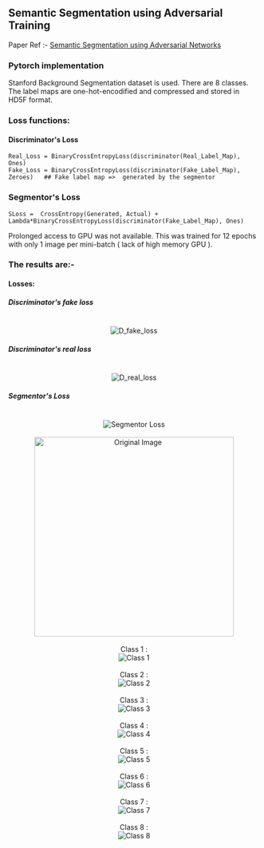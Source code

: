 ## Semantic Segmentation using Adversarial Training

Paper Ref :- [Semantic Segmentation using Adversarial Networks](https://arxiv.org/abs/1611.08408)

### Pytorch implementation 

Stanford Background Segmentation dataset is used. There are 8 classes. 
The label maps are one-hot-encodified and compressed and stored in HD5F format.

### Loss functions:

#### Discriminator's Loss 
`
Real_Loss = BinaryCrossEntropyLoss(discriminator(Real_Label_Map), Ones)
`
<br>
`
Fake_Loss = BinaryCrossEntropyLoss(discriminator(Fake_Label_Map), Zeroes)   ## Fake label map =>  generated by the segmentor
`

### Segmentor's Loss 

`
SLoss =  CrossEntropy(Generated, Actual) + Lambda*BinaryCrossEntropyLoss(discriminator(Fake_Label_Map), Ones)
`


Prolonged access to GPU was not available. This was trained for 12 epochs with only 1 image per mini-batch ( lack of high memory GPU ).

### The results are:-

#### Losses: 

##### Discriminator's fake loss

<div align="center">
  <br>
  <img src="after_12_epoch/Dlossfake.png" alt="D_fake_loss">
  <br>
</div>

##### Discriminator's real loss

<div align="center">
  <br>
  <img src="after_12_epoch/Dlossreal.png" alt="D_real_loss">
  <br>
</div>

##### Segmentor's Loss

<div align="center">
  <br>
  <img src="after_12_epoch/GLoss.png" alt="Segmentor Loss">
  <br>
</div>


<div align="center">
  <br>
  <img src="after_12_epoch/orig.png" alt="Original Image" width="400">
  <br>
  <br>
</div>

<div align="center">
	Class 1 :
  <br>
  <img src="after_12_epoch/class1.png" alt="Class 1" >
  <br>
  <br>
</div>

<div align="center">
	Class 2 :
  <br>
  <img src="after_12_epoch/class2.png" alt="Class 2" >
  <br>
  <br>
</div>


<div align="center">
	Class 3 :
  <br>
  <img src="after_12_epoch/class3.png" alt="Class 3" >
  <br>
  <br>
</div>


<div align="center">
	Class 4 :
  <br>
  <img src="after_12_epoch/class4.png" alt="Class 4" >
  <br>
  <br>
</div>

<div align="center">
	Class 5 :
  <br>
  <img src="after_12_epoch/class5.png" alt="Class 5" >
  <br>
  <br>
</div>

<div align="center">
	Class 6 :
  <br>
  <img src="after_12_epoch/class6.png" alt="Class 6" >
  <br>
  <br>
</div>

<div align="center">
	Class 7 :
  <br>
  <img src="after_12_epoch/class7.png" alt="Class 7" >
  <br>
  <br>
</div>

<div align="center">
	Class 8 :
  <br>
  <img src="after_12_epoch/class8.png" alt="Class 8" >
  <br>
  <br>
</div>

